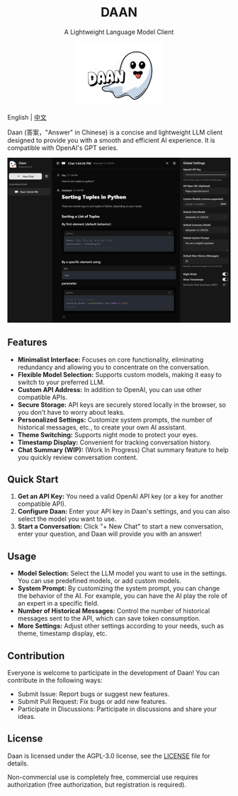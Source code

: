<center>
<div>
<h1>DAAN</h1><p> A Lightweight Language Model Client</p>
</div>
<img src="cover.png" width="200" />
</center>

English | [中文](使用说明.md)

Daan (答案，"Answer" in Chinese) is a concise and lightweight LLM client designed to provide you with a smooth and efficient AI experience. It is compatible with OpenAI's GPT series.

![screenshot](screenshot.png)

## Features

- **Minimalist Interface:** Focuses on core functionality, eliminating redundancy and allowing you to concentrate on the conversation.
- **Flexible Model Selection:** Supports custom models, making it easy to switch to your preferred LLM.
- **Custom API Address:** In addition to OpenAI, you can use other compatible APIs.
- **Secure Storage:** API keys are securely stored locally in the browser, so you don't have to worry about leaks.
- **Personalized Settings:** Customize system prompts, the number of historical messages, etc., to create your own AI assistant.
- **Theme Switching:** Supports night mode to protect your eyes.
- **Timestamp Display:** Convenient for tracking conversation history.
- **Chat Summary (WIP):** (Work In Progress) Chat summary feature to help you quickly review conversation content.

## Quick Start

1.  **Get an API Key:** You need a valid OpenAI API key (or a key for another compatible API).
2.  **Configure Daan:** Enter your API key in Daan's settings, and you can also select the model you want to use.
3.  **Start a Conversation:** Click "+ New Chat" to start a new conversation, enter your question, and Daan will provide you with an answer!

## Usage

- **Model Selection:** Select the LLM model you want to use in the settings. You can use predefined models, or add custom models.
- **System Prompt:** By customizing the system prompt, you can change the behavior of the AI. For example, you can have the AI play the role of an expert in a specific field.
- **Number of Historical Messages:** Control the number of historical messages sent to the API, which can save token consumption.
- **More Settings:** Adjust other settings according to your needs, such as theme, timestamp display, etc.

## Contribution

Everyone is welcome to participate in the development of Daan! You can contribute in the following ways:

- Submit Issue: Report bugs or suggest new features.
- Submit Pull Request: Fix bugs or add new features.
- Participate in Discussions: Participate in discussions and share your ideas.

## License

Daan is licensed under the AGPL-3.0 license, see the [LICENSE](LICENSE) file for details.

Non-commercial use is completely free, commercial use requires authorization (free authorization, but registration is required).
